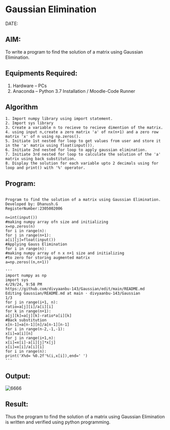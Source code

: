 # Gaussian Elimination
DATE:

## AIM:
To write a program to find the solution of a matrix using Gaussian Elimination.

## Equipments Required:
1. Hardware – PCs
2. Anaconda – Python 3.7 Installation / Moodle-Code Runner

## Algorithm
```
1. Import numpy library using import statement.
2. Import sys library
3. Create a variable n to recieve to recieve dimention of the matrix.
4. using input n,create a zero matrix 'a' of nx(n+1) and a zero row matrix 'x' of n using np.zeros().
5. Initiate 1st nested for loop to get values from user and store it in the 'a' matrix using float(input()).
6. Initiate 2nd nested for loop to apply gaussian elimination.
7. Initiate 3rd nested for loop to calculate the solution of the 'a' matrix using back substitution.
8. Display the solution for each variable upto 2 decimals using for loop and print() with '%' operator.
```
## Program:
```

Program to find the solution of a matrix using Gaussian Elimination.
Developed by: Dhanush.G
RegisterNumber:2305002006

n=int(input())
#making numpy array ofn size and initializing
x=np.zeros(n)
for i in range(n):
for j in range(n+1):
a[i][j]=float(input())
#Applying Gauss Elimination
for i in range(n):
#making numpy array of n x n+1 size and initializing
#to zero for storing augmented matrix
a=np.zeros((n,n+1))

'''
import numpy as np
import sys
4/29/24, 9:58 PM
https://github.com/divyaanbu-143/Gaussian/edit/main/README.md
Editing Gaussian/README.md at main · divyaanbu-143/Gaussian
1/3
for j in range(i+1, n):
ratio=a[j][i]/a[i][i]
for k in range(n+1):
a[j][k]=a[j][k]-ratio*a[i][k]
#Back substitution
x[n-1]=a[n-1][n]/a[n-1][n-1]
for i in range(n-2,-1,-1):
x[i]=a[i][n]
for j in range(i+1,n):
x[i]=x[i]-a[i][j]*x[j]
x[i]=x[i]/a[i][i]
for i in range(n):
print('X%d= %0.2f'%(i,x[i]),end=' ') 
'''
```
## Output:
![6666](https://github.com/Dhanushmukesh/Gaussian/assets/155508176/8ae21895-0362-4687-8fce-e9d0afbe44ce)
## Result:
Thus the program to find the solution of a matrix using Gaussian Elimination is written and verified using python programming.

